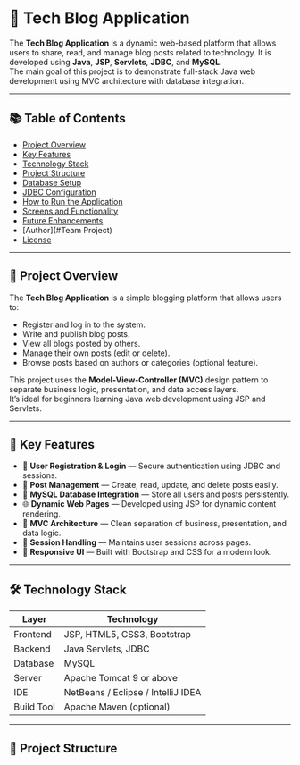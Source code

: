 # 🧠 Tech Blog Application

The **Tech Blog Application** is a dynamic web-based platform that allows users to share, read, and manage blog posts related to technology. It is developed using **Java**, **JSP**, **Servlets**, **JDBC**, and **MySQL**.  
The main goal of this project is to demonstrate full-stack Java web development using MVC architecture with database integration.

---

## 📚 Table of Contents
- [Project Overview](#project-overview)
- [Key Features](#key-features)
- [Technology Stack](#technology-stack)
- [Project Structure](#project-structure)
- [Database Setup](#database-setup)
- [JDBC Configuration](#jdbc-configuration)
- [How to Run the Application](#how-to-run-the-application)
- [Screens and Functionality](#screens-and-functionality)
- [Future Enhancements](#future-enhancements)
- [Author](#Team Project)
- [License](#license)

---

## 📝 Project Overview

The **Tech Blog Application** is a simple blogging platform that allows users to:
- Register and log in to the system.
- Write and publish blog posts.
- View all blogs posted by others.
- Manage their own posts (edit or delete).
- Browse posts based on authors or categories (optional feature).

This project uses the **Model-View-Controller (MVC)** design pattern to separate business logic, presentation, and data access layers.  
It’s ideal for beginners learning Java web development using JSP and Servlets.

---

## 🚀 Key Features

- 👤 **User Registration & Login** — Secure authentication using JDBC and sessions.  
- 📰 **Post Management** — Create, read, update, and delete posts easily.  
- 💾 **MySQL Database Integration** — Store all users and posts persistently.  
- 🌐 **Dynamic Web Pages** — Developed using JSP for dynamic content rendering.  
- 🧠 **MVC Architecture** — Clean separation of business, presentation, and data logic.  
- 🧩 **Session Handling** — Maintains user sessions across pages.  
- 🎨 **Responsive UI** — Built with Bootstrap and CSS for a modern look.

---

## 🛠️ Technology Stack

| Layer | Technology |
|-------|-------------|
| Frontend | JSP, HTML5, CSS3, Bootstrap |
| Backend | Java Servlets, JDBC |
| Database | MySQL |
| Server | Apache Tomcat 9 or above |
| IDE | NetBeans / Eclipse / IntelliJ IDEA |
| Build Tool | Apache Maven (optional) |

---

## 🧩 Project Structure

